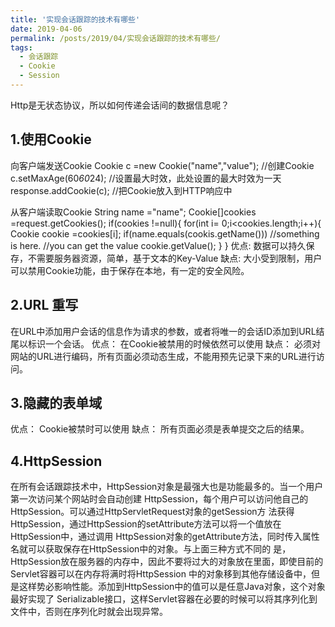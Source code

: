 ```yaml
---
title: '实现会话跟踪的技术有哪些'
date: 2019-04-06
permalink: /posts/2019/04/实现会话跟踪的技术有哪些/
tags:
  - 会话跟踪
  - Cookie
  - Session
---
```


Http是无状态协议，所以如何传递会话间的数据信息呢？

## 1.使用Cookie
向客户端发送Cookie
Cookie c =new Cookie("name","value"); //创建Cookie
c.setMaxAge(60*60*24); //设置最大时效，此处设置的最大时效为一天
response.addCookie(c); //把Cookie放入到HTTP响应中

从客户端读取Cookie
String name ="name";
Cookie[]cookies =request.getCookies();
if(cookies !=null){
   for(int i= 0;i<cookies.length;i++){
    Cookie cookie =cookies[i];
    if(name.equals(cookis.getName()))
    //something is here.
    //you can get the value
    cookie.getValue();
   }
 }
优点: 数据可以持久保存，不需要服务器资源，简单，基于文本的Key-Value
缺点: 大小受到限制，用户可以禁用Cookie功能，由于保存在本地，有一定的安全风险。

## 2.URL 重写
在URL中添加用户会话的信息作为请求的参数，或者将唯一的会话ID添加到URL结尾以标识一个会话。
优点： 在Cookie被禁用的时候依然可以使用
缺点： 必须对网站的URL进行编码，所有页面必须动态生成，不能用预先记录下来的URL进行访问。

## 3.隐藏的表单域
<input type="hidden" name ="session" value="..."/>
优点： Cookie被禁时可以使用
缺点： 所有页面必须是表单提交之后的结果。

## 4.HttpSession
在所有会话跟踪技术中，HttpSession对象是最强大也是功能最多的。当一个用户第一次访问某个网站时会自动创建 HttpSession，每个用户可以访问他自己的HttpSession。可以通过HttpServletRequest对象的getSession方 法获得HttpSession，通过HttpSession的setAttribute方法可以将一个值放在HttpSession中，通过调用 HttpSession对象的getAttribute方法，同时传入属性名就可以获取保存在HttpSession中的对象。与上面三种方式不同的 是，HttpSession放在服务器的内存中，因此不要将过大的对象放在里面，即使目前的Servlet容器可以在内存将满时将HttpSession 中的对象移到其他存储设备中，但是这样势必影响性能。添加到HttpSession中的值可以是任意Java对象，这个对象最好实现了 Serializable接口，这样Servlet容器在必要的时候可以将其序列化到文件中，否则在序列化时就会出现异常。

